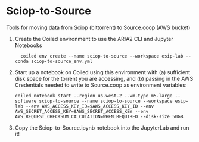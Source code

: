 # Sciop-to-Source
Tools for moving data from Sciop (bittorrent) to Source.coop (AWS bucket)

1. Create the Coiled environment to use the ARIA2 CLI and Jupyter Notebooks
   ```
     coiled env create --name sciop-to-source --workspace esip-lab --conda sciop-to-source_env.yml
   ```
2. Start up a notebook on Coiled using this environment with (a) sufficient disk space for the torrent you are accessing, and (b) passing in the AWS Credentials needed to write to Source.coop as environment variables:
   ```
   coiled notebook start --region us-west-2 --vm-type m5.large --software sciop-to-source --name sciop-to-source --workspace esip-lab --env AWS_ACCESS_KEY_ID=$AWS_ACCESS_KEY_ID --env AWS_SECRET_ACCESS_KEY=$AWS_SECRET_ACCESS_KEY --env AWS_REQUEST_CHECKSUM_CALCULATION=WHEN_REQUIRED --disk-size 50GB
   ``` 
3. Copy the Sciop-to-Source.ipynb notebook into the JupyterLab and run it!
